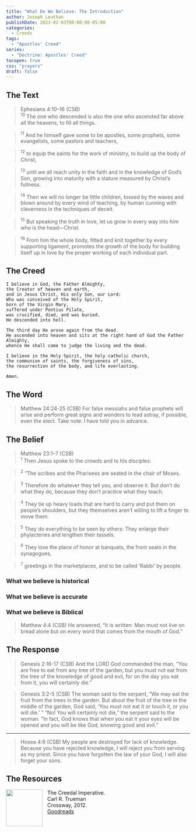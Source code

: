 ```yaml
---
title: "What Do We Believe: The Introduction"
author: Joseph Louthan
publishDate: 2023-02-03T00:00:00-05:00
categories:
  - Creeds
tags:
  - "Apostles' Creed"
series:
  - "Doctrine: Apostles' Creed"
tocopen: true
css: "prayers"
draft: false
---
```


## The Text

>Ephesians 4:10–16 (CSB)  
><sup>10</sup> The one who descended is also the one who ascended far above all the heavens, to fill all things. 

><sup>11</sup> And he himself gave some to be apostles, some prophets, some evangelists, some pastors and teachers, 

><sup>12</sup> to equip the saints for the work of ministry, to build up the body of Christ, 

><sup>13</sup> until we all reach unity in the faith and in the knowledge of God’s Son, growing into maturity with a stature measured by Christ’s fullness. 

><sup>14</sup> Then we will no longer be little children, tossed by the waves and blown around by every wind of teaching, by human cunning with cleverness in the techniques of deceit. 

><sup>15</sup> But speaking the truth in love, let us grow in every way into him who is the head—Christ. 

><sup>16</sup> From him the whole body, fitted and knit together by every supporting ligament, promotes the growth of the body for building itself up in love by the proper working of each individual part.

## The Creed

```text
I believe in God, the Father Almighty,
the Creator of heaven and earth,
and in Jesus Christ, His only Son, our Lord:
Who was conceived of the Holy Spirit,
born of the Virgin Mary,
suffered under Pontius Pilate,
was crucified, died, and was buried.
He descended into hell.

The third day He arose again from the dead.
He ascended into heaven and sits at the right hand of God the Father Almighty,
whence He shall come to judge the living and the dead.

I believe in the Holy Spirit, the holy catholic church,
the communion of saints, the forgiveness of sins,
the resurrection of the body, and life everlasting.

Amen.
```

<div style="page-break-after: always;"></div>

## The Word

>Matthew 24:24-25 (CSB) For false messiahs and false prophets will arise and perform great signs and wonders to lead astray, if possible, even the elect. Take note: I have told you in advance.

<div style="page-break-after: always;"></div>

## The Belief

>Matthew 23:1–7 (CSB)  
><sup>1</sup> Then Jesus spoke to the crowds and to his disciples: 

><sup>2</sup> “The scribes and the Pharisees are seated in the chair of Moses. 

><sup>3</sup> Therefore do whatever they tell you, and observe it. But don’t do what they do, because they don’t practice what they teach. 

><sup>4</sup> They tie up heavy loads that are hard to carry and put them on people’s shoulders, but they themselves aren’t willing to lift a finger to move them. 

><sup>5</sup> They do everything to be seen by others: They enlarge their phylacteries and lengthen their tassels. 

><sup>6</sup> They love the place of honor at banquets, the front seats in the synagogues, 

><sup>7</sup> greetings in the marketplaces, and to be called ‘Rabbi’ by people.

### What we believe is historical

### What we believe is accurate

### What we believe is Biblical

>Matthew 4:4 (CSB) He answered, “It is written: Man must not live on bread alone but on every word that comes from the mouth of God.”

## The Response

>Genesis 2:16-17 (CSB) And the LORD God commanded the man, “You are free to eat from any tree of the garden, but you must not eat from the tree of the knowledge of good and evil, for on the day you eat from it, you will certainly die.”

>Genesis 3:2-5 (CSB) The woman said to the serpent, “We may eat the fruit from the trees in the garden. But about the fruit of the tree in the middle of the garden, God said, ‘You must not eat it or touch it, or you will die.’ ” “No! You will certainly not die,” the serpent said to the woman. “In fact, God knows that when you eat it your eyes will be opened and you will be like God, knowing good and evil.”

---

>Hosea 4:6 (CSB) My people are destroyed for lack of knowledge. Because you have rejected knowledge, I will reject you from serving as my priest. Since you have forgotten the law of your God, I will also forget your sons.

## The Resources

<img src="/images/resources/book-creedal-imperative-trueman.jpg" align="left" width="100" style="padding-right: 10px" />The Creedal Imperative.  
Carl R. Trueman  
Crossway, 2012.  
[Goodreads](https://www.goodreads.com/book/show/14452976-the-creedal-imperative?ac=1&from_search=true&qid=GTaJVGWwOY&rank=1)

<p style="clear:both;">

